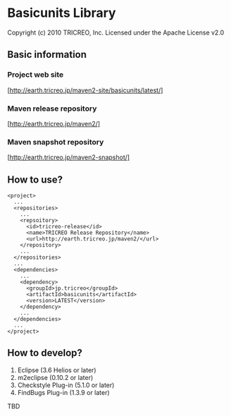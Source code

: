 Basicunits Library
==================

Copyright (c) 2010 TRICREO, Inc.
Licensed under the Apache License v2.0

Basic information
-----------------

### Project web site

[http://earth.tricreo.jp/maven2-site/basicunits/latest/]

### Maven release repository

[http://earth.tricreo.jp/maven2/]

### Maven snapshot repository

[http://earth.tricreo.jp/maven2-snapshot/]


How to use?
-----------

    <project>
      ...
      <repositories>
        ...
        <repsoitory>
          <id>tricreo-release</id>
          <name>TRICREO Release Repository</name>
          <url>http://earth.tricreo.jp/maven2/</url>
        </repository>
        ...
      </repositories>
      ...
      <dependencies>
        ...
        <dependency>
          <groupId>jp.tricreo</groupId>
          <artifactId>basicunits</artifactId>
          <version>LATEST</version>
        </dependency>
        ...
      </dependencies>
      ...
    </project>

How to develop?
---------------

1. Eclipse (3.6 Helios or later)
2. m2eclipse (0.10.2 or later)
3. Checkstyle Plug-in (5.1.0 or later)
4. FindBugs Plug-in (1.3.9 or later)

TBD
